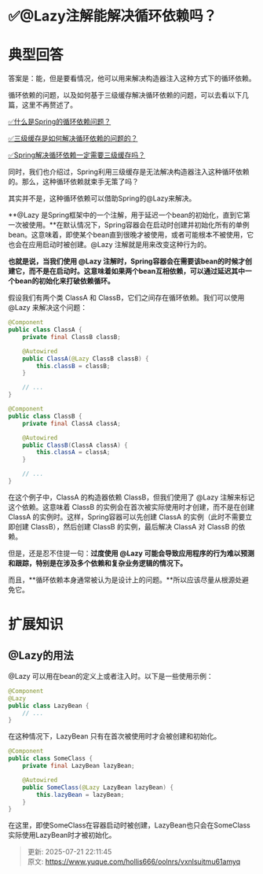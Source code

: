 # ✅@Lazy注解能解决循环依赖吗？

# 典型回答


答案是：能，但是要看情况，他可以用来解决构造器注入这种方式下的循环依赖。



循环依赖的问题，以及如何基于三级缓存解决循环依赖的问题，可以去看以下几篇，这里不再赘述了。



[✅什么是Spring的循环依赖问题？](https://www.yuque.com/hollis666/oolnrs/xgbtp0)



[✅三级缓存是如何解决循环依赖的问题的？](https://www.yuque.com/hollis666/oolnrs/ffk7dlcrwk35glpl)



[✅Spring解决循环依赖一定需要三级缓存吗？](https://www.yuque.com/hollis666/oolnrs/edvhrik3pbw300os)



同时，我们也介绍过，Spring利用三级缓存是无法解决构造器注入这种循环依赖的。那么，这种循环依赖就束手无策了吗？



其实并不是，这种循环依赖可以借助Spring的@Lazy来解决。



**@Lazy 是Spring框架中的一个注解，用于延迟一个bean的初始化，直到它第一次被使用。**在默认情况下，Spring容器会在启动时创建并初始化所有的单例bean。这意味着，即使某个bean直到很晚才被使用，或者可能根本不被使用，它也会在应用启动时被创建。@Lazy 注解就是用来改变这种行为的。



**也就是说，当我们使用 @Lazy 注解时，Spring容器会在需要该bean的时候才创建它，而不是在启动时。这意味着如果两个bean互相依赖，可以通过延迟其中一个bean的初始化来打破依赖循环。**



假设我们有两个类 ClassA 和 ClassB，它们之间存在循环依赖。我们可以使用 @Lazy 来解决这个问题：



```java
@Component
public class ClassA {
    private final ClassB classB;

    @Autowired
    public ClassA(@Lazy ClassB classB) {
        this.classB = classB;
    }

    // ...
}

@Component
public class ClassB {
    private final ClassA classA;

    @Autowired
    public ClassB(ClassA classA) {
        this.classA = classA;
    }

    // ...
}

```



在这个例子中，ClassA 的构造器依赖 ClassB，但我们使用了 @Lazy 注解来标记这个依赖。这意味着 ClassB 的实例会在首次被实际使用时才创建，而不是在创建 ClassA 的实例时。这样，Spring容器可以先创建 ClassA 的实例（此时不需要立即创建 ClassB），然后创建 ClassB 的实例，最后解决 ClassA 对 ClassB 的依赖。





但是，还是忍不住提一句：**过度使用 @Lazy 可能会导致应用程序的行为难以预测和跟踪，特别是在涉及多个依赖和复杂业务逻辑的情况下。**



而且，**循环依赖本身通常被认为是设计上的问题。**所以应该尽量从根源处避免它。



# 扩展知识
## @Lazy的用法


@Lazy 可以用在bean的定义上或者注入时。以下是一些使用示例：



```java
@Component
@Lazy
public class LazyBean {
    // ...
}

```



在这种情况下，LazyBean 只有在首次被使用时才会被创建和初始化。



```java
@Component
public class SomeClass {
    private final LazyBean lazyBean;

    @Autowired
    public SomeClass(@Lazy LazyBean lazyBean) {
        this.lazyBean = lazyBean;
    }
}

```



在这里，即使SomeClass在容器启动时被创建，LazyBean也只会在SomeClass实际使用LazyBean时才被初始化。



> 更新: 2025-07-21 22:11:45  
> 原文: <https://www.yuque.com/hollis666/oolnrs/vxnlsuitmu61amyq>